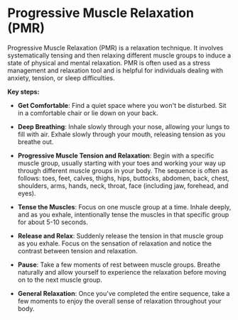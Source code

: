 # Progressive Muscle Relaxation (PMR)

Progressive Muscle Relaxation (PMR) is a relaxation technique. It involves systematically tensing and then relaxing different muscle groups to induce a state of physical and mental relaxation. PMR is often used as a stress management and relaxation tool and is helpful for individuals dealing with anxiety, tension, or sleep difficulties.

**Key steps:**

* **Get Comfortable**: Find a quiet space where you won't be disturbed. Sit in a comfortable chair or lie down on your back.

* **Deep Breathing**: Inhale slowly through your nose, allowing your lungs to fill with air. Exhale slowly through your mouth, releasing tension as you breathe out.

* **Progressive Muscle Tension and Relaxation**: Begin with a specific muscle group, usually starting with your toes and working your way up through different muscle groups in your body. The sequence is often as follows: toes, feet, calves, thighs, hips, buttocks, abdomen, back, chest, shoulders, arms, hands, neck, throat, face (including jaw, forehead, and eyes).

* **Tense the Muscles**: Focus on one muscle group at a time. Inhale deeply, and as you exhale, intentionally tense the muscles in that specific group for about 5-10 seconds.

* **Release and Relax**: Suddenly release the tension in that muscle group as you exhale. Focus on the sensation of relaxation and notice the contrast between tension and relaxation.

* **Pause**: Take a few moments of rest between muscle groups. Breathe naturally and allow yourself to experience the relaxation before moving on to the next muscle group.

* **General Relaxation**: Once you've completed the entire sequence, take a few moments to enjoy the overall sense of relaxation throughout your body.
